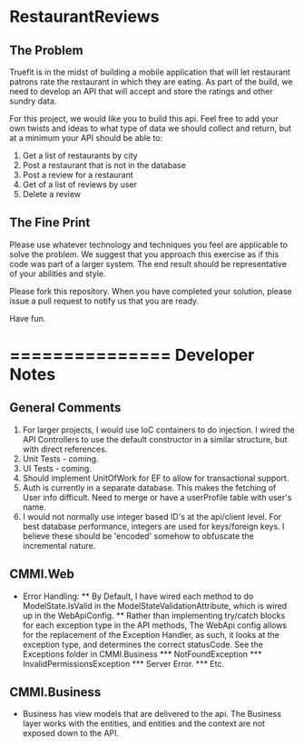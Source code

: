 RestaurantReviews
=================

The Problem
---------------
Truefit is in the midst of building a mobile application that will let restaurant patrons rate the restaurant in which they are eating. As part of the build, we need to develop an API that will accept and store the ratings and other sundry data. 

For this project, we would like you to build this api. Feel free to add your own twists and ideas to what type of data we should collect and return, but at a minimum your API should be able to:

1. Get a list of restaurants by city
2. Post a restaurant that is not in the database
3. Post a review for a restaurant
4. Get of a list of reviews by user
5. Delete a review

The Fine Print
---------------
Please use whatever technology and techniques you feel are applicable to solve the problem. We suggest that you approach this exercise as if this code was part of a larger system. The end result should be representative of your abilities and style.

Please fork this repository. When you have completed your solution, please issue a pull request to notify us that you are ready.

Have fun.

===============
Developer Notes
===============

General Comments
---------------
1. For larger projects, I would use IoC containers to do injection.  I wired the API Controllers to use the default constructor in a similar structure, but with direct references.
2. Unit Tests - coming.
3. UI Tests - coming.
4. Should implement UnitOfWork for EF to allow for transactional support.
5. Auth is currently in a separate database.  This makes the fetching of User info difficult.  Need to merge or have a userProfile table with user's name.
6. I would not normally use integer based ID's at the api/client level.  For best database performance, integers are used for keys/foreign keys.  I believe these should be 'encoded' somehow to obfuscate the incremental nature.

CMMI.Web
---------------
* Error Handling: 
** By Default, I have wired each method to do ModelState.IsValid in the ModelStateValidationAttribute, which is wired up in the WebApiConfig.
** Rather than implementing try/catch blocks for each exception type in the API methods, The WebApi config allows for the replacement of the Exception Handler, as such, it looks at the exception type, and determines the correct statusCode.  See the Exceptions folder in CMMI.Business
*** NotFoundException
*** InvalidPermissionsException
*** Server Error.
*** Etc.

CMMI.Business
---------------
* Business has view models that are delivered to the api.  The Business layer works with the entities, and entities and the context are not exposed down to the API. 
